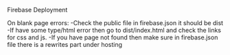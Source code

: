 Firebase Deployment

On blank page errors:
-Check the public file in firebase.json it should be dist
-If have some type/html error then go to dist/index.html and check the links for css and js.
-If you have page not found then make sure in firebase.json file there is a rewrites part under hosting 